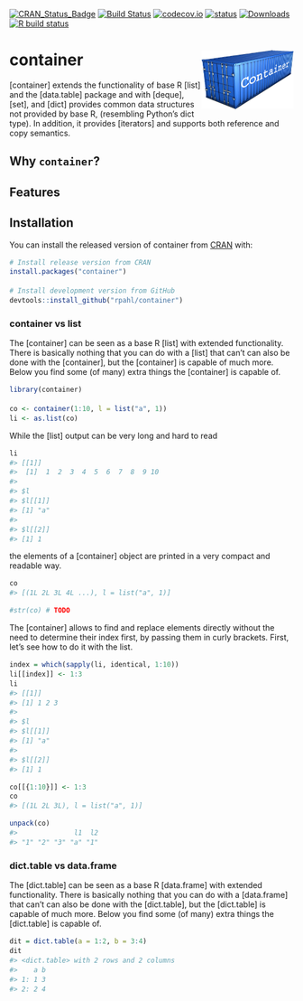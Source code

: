 
<!-- README.md is generated from README.Rmd. Please edit that file -->
<!-- badges: start -->

[![CRAN\_Status\_Badge](http://www.r-pkg.org/badges/version/container)](https://cran.r-project.org/package=container)
[![Build
Status](https://travis-ci.org/rpahl/container.png?branch=master)](https://travis-ci.org/rpahl/container)
[![codecov.io](https://codecov.io/github/rpahl/container/coverage.svg?branch=master)](https://codecov.io/github/rpahl/container?branch=master)
[![status](https://tinyverse.netlify.com/badge/container)](https://CRAN.R-project.org/package=container)
[![Downloads](http://cranlogs.r-pkg.org/badges/container)](http://www.r-pkg.org/pkg/container)
[![R build
status](https://github.com/rpahl/container/workflows/R-CMD-check/badge.svg)](https://github.com/rpahl/container/actions)
<!-- badges: end -->

# container <img src="images/logo.png" align="right" width="163" height="104"/>

\[container\] extends the functionality of base R \[list\] and the
\[data.table\] package and with \[deque\], \[set\], and \[dict\]
provides common data structures not provided by base R, (resembling
Python’s dict type). In addition, it provides \[iterators\] and supports
both reference and copy semantics.

## Why `container`?

## Features

## Installation

You can install the released version of container from
[CRAN](https://CRAN.R-project.org) with:

``` r
# Install release version from CRAN
install.packages("container")

# Install development version from GitHub
devtools::install_github("rpahl/container")
```

### container vs list

The \[container\] can be seen as a base R \[list\] with extended
functionality. There is basically nothing that you can do with a
\[list\] that can’t can also be done with the \[container\], but the
\[container\] is capable of much more. Below you find some (of many)
extra things the \[container\] is capable of.

``` r
library(container)

co <- container(1:10, l = list("a", 1))
li <- as.list(co)
```

While the \[list\] output can be very long and hard to read

``` r
li
#> [[1]]
#>  [1]  1  2  3  4  5  6  7  8  9 10
#> 
#> $l
#> $l[[1]]
#> [1] "a"
#> 
#> $l[[2]]
#> [1] 1
```

the elements of a \[container\] object are printed in a very compact and
readable way.

``` r
co
#> [(1L 2L 3L 4L ...), l = list("a", 1)]
```

``` r
#str(co) # TODO
```

The \[container\] allows to find and replace elements directly without
the need to determine their index first, by passing them in curly
brackets. First, let’s see how to do it with the list.

``` r
index = which(sapply(li, identical, 1:10))
li[[index]] <- 1:3
li
#> [[1]]
#> [1] 1 2 3
#> 
#> $l
#> $l[[1]]
#> [1] "a"
#> 
#> $l[[2]]
#> [1] 1
```

``` r
co[[{1:10}]] <- 1:3
co
#> [(1L 2L 3L), l = list("a", 1)]
```

``` r
unpack(co)
#>              l1  l2 
#> "1" "2" "3" "a" "1"
```

### dict.table vs data.frame

The \[dict.table\] can be seen as a base R \[data.frame\] with extended
functionality. There is basically nothing that you can do with a
\[data.frame\] that can’t can also be done with the \[dict.table\], but
the \[dict.table\] is capable of much more. Below you find some (of
many) extra things the \[dict.table\] is capable of.

``` r
dit = dict.table(a = 1:2, b = 3:4)
dit
#> <dict.table> with 2 rows and 2 columns
#>    a b
#> 1: 1 3
#> 2: 2 4
```
